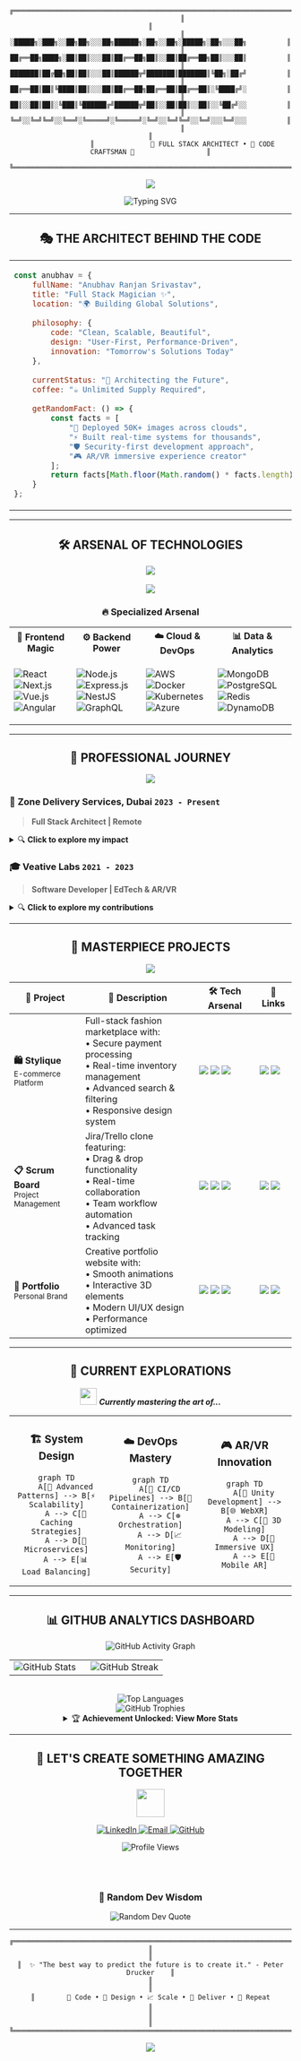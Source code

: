 <div align="center">

<!-- Animated ASCII Art Header -->
```
                ╔══════════════════════════════════════════════════════════════════════════════╗
                ║                                                                              ║
                ║         ░█████╗░███╗░░██╗██╗░░░██╗██████╗░██╗░░██╗░█████╗░██╗░░░██╗          ║
                ║         ██╔══██╗████╗░██║██║░░░██║██╔══██╗██║░░██║██╔══██╗██║░░░██║          ║
                ║         ███████║██╔██╗██║██║░░░██║██████╦╝███████║███████║╚██╗░██╔╝          ║
                ║         ██╔══██║██║╚████║██║░░░██║██╔══██╗██╔══██║██╔══██║░╚████╔╝░          ║
                ║         ██║░░██║██║░╚███║╚██████╔╝██████╦╝██║░░██║██║░░██║░░╚██╔╝░░          ║
                ║         ╚═╝░░╚═╝╚═╝░░╚══╝░╚═════╝░╚═════╝░╚═╝░░╚═╝╚═╝░░╚═╝░░░╚═╝░░░          ║
                ║                                                                              ║
                ║              🚀 FULL STACK ARCHITECT • 🌟 CODE CRAFTSMAN 🌟                  ║
                ╚══════════════════════════════════════════════════════════════════════════════╝
```

<img src="https://capsule-render.vercel.app/api?type=waving&color=gradient&customColorList=6,11,20&height=180&section=header&text=Welcome%20to%20My%20Universe&fontSize=42&fontColor=fff&animation=twinkling&fontAlignY=32"/>

</div>

<!-- Animated Typing Effect -->
<p align="center">
  <img src="https://readme-typing-svg.herokuapp.com?font=Orbitron&size=24&duration=3000&pause=1000&color=00D9FF&center=true&vCenter=true&multiline=true&repeat=false&width=800&height=120&lines=%F0%9F%8C%8C+Digital+Innovator+%7C+Problem+Solver;%E2%9A%A1+MERN+Stack+Virtuoso+%7C+Cloud+Native;%F0%9F%8E%AE+AR%2FVR+Pioneer+%7C+System+Architect;%F0%9F%92%8E+Crafting+the+Future%2C+One+Line+at+a+Time" alt="Typing SVG" />
</p>

---

<div align="center">

## 🎭 **THE ARCHITECT BEHIND THE CODE**

<table>
<tr>
<td width="50%">

```javascript
const anubhav = {
    fullName: "Anubhav Ranjan Srivastav",
    title: "Full Stack Magician ✨",
    location: "🌍 Building Global Solutions",
    
    philosophy: {
        code: "Clean, Scalable, Beautiful",
        design: "User-First, Performance-Driven",
        innovation: "Tomorrow's Solutions Today"
    },
    
    currentStatus: "🚀 Architecting the Future",
    coffee: "☕ Unlimited Supply Required",
    
    getRandomFact: () => {
        const facts = [
            "🎯 Deployed 50K+ images across clouds",
            "⚡ Built real-time systems for thousands",
            "🛡️ Security-first development approach",
            "🎮 AR/VR immersive experience creator"
        ];
        return facts[Math.floor(Math.random() * facts.length)];
    }
};
```

</td>
<td width="50%">

<img src="https://media.giphy.com/media/qgQUggAC3Pfv687qPC/giphy.gif" width="100%"/>

**🎯 Quick Stats:**
- 💼 **3+ Years** of Professional Excellence
- 🌟 **50K+ Users** Impacted
- ⚡ **Real-time Systems** Expert
- 🔒 **Security-First** Mindset

</td>
</tr>
</table>

</div>

---

<div align="center">

## 🛠️ **ARSENAL OF TECHNOLOGIES**

<!-- Tech Stack with Cool Animations -->
<img src="https://skillicons.dev/icons?i=js,ts,react,nextjs,nodejs,express,nestjs,java,cs,python,html,css,tailwind,bootstrap,sass" />
<br><br>
<img src="https://skillicons.dev/icons?i=mongodb,mysql,postgresql,redis,aws,azure,docker,kubernetes,git,github,figma,unity" />

### 🔥 **Specialized Arsenal**

<table align="center">
<tr>
<th>🎨 Frontend Magic</th>
<th>⚙️ Backend Power</th>
<th>☁️ Cloud & DevOps</th>
<th>📊 Data & Analytics</th>
</tr>
<tr>
<td>

![React](https://img.shields.io/badge/React-20232A?style=for-the-badge&logo=react&logoColor=61DAFB)
![Next.js](https://img.shields.io/badge/Next.js-000?style=for-the-badge&logo=nextdotjs&logoColor=white)
![Vue.js](https://img.shields.io/badge/Vue.js-35495E?style=for-the-badge&logo=vuedotjs&logoColor=4FC08D)
![Angular](https://img.shields.io/badge/Angular-DD0031?style=for-the-badge&logo=angular&logoColor=white)

</td>
<td>

![Node.js](https://img.shields.io/badge/Node.js-43853D?style=for-the-badge&logo=node.js&logoColor=white)
![Express.js](https://img.shields.io/badge/Express.js-404D59?style=for-the-badge)
![NestJS](https://img.shields.io/badge/NestJS-E0234E?style=for-the-badge&logo=nestjs&logoColor=white)
![GraphQL](https://img.shields.io/badge/GraphQL-E10098?style=for-the-badge&logo=graphql&logoColor=white)

</td>
<td>

![AWS](https://img.shields.io/badge/AWS-232F3E?style=for-the-badge&logo=amazonaws&logoColor=white)
![Docker](https://img.shields.io/badge/Docker-2496ED?style=for-the-badge&logo=docker&logoColor=white)
![Kubernetes](https://img.shields.io/badge/Kubernetes-326CE5?style=for-the-badge&logo=kubernetes&logoColor=white)
![Azure](https://img.shields.io/badge/Azure-0078D4?style=for-the-badge&logo=microsoftazure&logoColor=white)

</td>
<td>

![MongoDB](https://img.shields.io/badge/MongoDB-4EA94B?style=for-the-badge&logo=mongodb&logoColor=white)
![PostgreSQL](https://img.shields.io/badge/PostgreSQL-316192?style=for-the-badge&logo=postgresql&logoColor=white)
![Redis](https://img.shields.io/badge/Redis-DC382D?style=for-the-badge&logo=redis&logoColor=white)
![DynamoDB](https://img.shields.io/badge/DynamoDB-4053D6?style=for-the-badge&logo=amazondynamodb&logoColor=white)

</td>
</tr>
</table>

</div>

---

<div align="center">

## 💼 **PROFESSIONAL JOURNEY**

<img src="https://user-images.githubusercontent.com/73097560/115834477-dbab4500-a447-11eb-908a-139a6edaec5c.gif">

</div>

### 🏢 **Zone Delivery Services, Dubai** `2023 - Present`
> **Full Stack Architect | Remote**

<details>
<summary>🔍 <b>Click to explore my impact</b></summary>

```bash
🎯 ACHIEVEMENTS UNLOCKED:
├── 💳 Architected wallet & payout systems with complex settlement logic
├── 🚚 Built multi-pickup/dropoff order engine with dynamic pricing
├── 📱 Developed intelligent rider notification service (ID/Map/Random)
├── ☁️ Migrated 50,000+ images across S3 buckets with zero downtime
├── 🗺️ Implemented real-time tracking with geofencing capabilities
└── 🚀 Deployed scalable solutions on AWS (EC2, S3, Route53, SSL)

💡 TECHNOLOGIES: Node.js • React • AWS • MongoDB • Real-time Systems
```

</details>

### 🎓 **Veative Labs** `2021 - 2023`
> **Software Developer | EdTech & AR/VR**

<details>
<summary>🔍 <b>Click to explore my contributions</b></summary>

```bash
🎯 SOLUTIONS DELIVERED:
├── 🌐 Learning Hub Portal (Thousands of Active Users)
├── 💬 Live Counseling Platform with Zoom Integration
├── 🎓 Study Abroad Portal with Payment Gateway Integration
├── 📊 Advanced Admin & Accounts Management System
├── 🎮 AR/VR Educational Solutions
└── ⚡ Real-time Socket-based Communication Systems

💡 TECHNOLOGIES: MERN Stack • AR/VR • Payment Gateways • Real-time APIs
```

</details>

---

<div align="center">

## 🎨 **MASTERPIECE PROJECTS**

<img src="https://user-images.githubusercontent.com/73097560/115834477-dbab4500-a447-11eb-908a-139a6edaec5c.gif">

</div>

<table>
<thead>
<tr>
<th>🚀 Project</th>
<th>📖 Description</th>
<th>🛠️ Tech Arsenal</th>
<th>🔗 Links</th>
</tr>
</thead>
<tbody>
<tr>
<td><b>🛍️ Stylique</b><br/><sub>E-commerce Platform</sub></td>
<td>
Full-stack fashion marketplace with:<br/>
• Secure payment processing<br/>
• Real-time inventory management<br/>
• Advanced search & filtering<br/>
• Responsive design system
</td>
<td>
<img src="https://img.shields.io/badge/React-61DAFB?logo=react&logoColor=black&style=flat-square"/>
<img src="https://img.shields.io/badge/Node.js-339933?logo=nodedotjs&logoColor=white&style=flat-square"/>
<img src="https://img.shields.io/badge/MongoDB-47A248?logo=mongodb&logoColor=white&style=flat-square"/>
</td>
<td>
<a href="#"><img src="https://img.shields.io/badge/Live-00C7B7?style=flat-square&logo=netlify&logoColor=white"/></a>
<a href="#"><img src="https://img.shields.io/badge/Code-181717?style=flat-square&logo=github&logoColor=white"/></a>
</td>
</tr>
<tr>
<td><b>📋 Scrum Board</b><br/><sub>Project Management</sub></td>
<td>
Jira/Trello clone featuring:<br/>
• Drag & drop functionality<br/>
• Real-time collaboration<br/>
• Team workflow automation<br/>
• Advanced task tracking
</td>
<td>
<img src="https://img.shields.io/badge/React-61DAFB?logo=react&logoColor=black&style=flat-square"/>
<img src="https://img.shields.io/badge/Express-000000?logo=express&logoColor=white&style=flat-square"/>
<img src="https://img.shields.io/badge/Socket.IO-010101?logo=socketdotio&logoColor=white&style=flat-square"/>
</td>
<td>
<a href="#"><img src="https://img.shields.io/badge/Live-00C7B7?style=flat-square&logo=netlify&logoColor=white"/></a>
<a href="#"><img src="https://img.shields.io/badge/Code-181717?style=flat-square&logo=github&logoColor=white"/></a>
</td>
</tr>
<tr>
<td><b>🌟 Portfolio</b><br/><sub>Personal Brand</sub></td>
<td>
Creative portfolio website with:<br/>
• Smooth animations<br/>
• Interactive 3D elements<br/>
• Modern UI/UX design<br/>
• Performance optimized
</td>
<td>
<img src="https://img.shields.io/badge/Next.js-000000?logo=nextdotjs&logoColor=white&style=flat-square"/>
<img src="https://img.shields.io/badge/TailwindCSS-38B2AC?logo=tailwindcss&logoColor=white&style=flat-square"/>
<img src="https://img.shields.io/badge/Three.js-000000?logo=threedotjs&logoColor=white&style=flat-square"/>
</td>
<td>
<a href="#"><img src="https://img.shields.io/badge/Live-00C7B7?style=flat-square&logo=netlify&logoColor=white"/></a>
<a href="#"><img src="https://img.shields.io/badge/Code-181717?style=flat-square&logo=github&logoColor=white"/></a>
</td>
</tr>
</tbody>
</table>

---

<div align="center">

## 🌱 **CURRENT EXPLORATIONS**

<img src="https://media.giphy.com/media/iY8CRBdQXODJSCERIr/giphy.gif" width="30px">&nbsp;***Currently mastering the art of...***

<table>
<tr>
<td width="33%" align="center">

### 🏗️ **System Design**
```mermaid
graph TD
    A[🧠 Advanced Patterns] --> B[⚡ Scalability]
    A --> C[💾 Caching Strategies]
    A --> D[🔄 Microservices]
    A --> E[📊 Load Balancing]
```

</td>
<td width="33%" align="center">

### ☁️ **DevOps Mastery**
```mermaid
graph TD
    A[🚀 CI/CD Pipelines] --> B[🐳 Containerization]
    A --> C[☸️ Orchestration]
    A --> D[📈 Monitoring]
    A --> E[🛡️ Security]
```

</td>
<td width="33%" align="center">

### 🎮 **AR/VR Innovation**
```mermaid
graph TD
    A[🥽 Unity Development] --> B[🌐 WebXR]
    A --> C[🎨 3D Modeling]
    A --> D[🧪 Immersive UX]
    A --> E[📱 Mobile AR]
```

</td>
</tr>
</table>

</div>

---

<div align="center">

## 📊 **GITHUB ANALYTICS DASHBOARD**

<img src="https://github-readme-activity-graph.vercel.app/graph?username=anubhav2706&custom_title=Anubhav's%20Contribution%20Graph&bg_color=0D1117&color=7c3aed&line=00D9FF&point=7c3aed&area_color=FFFFFF&title_color=FFFFFF&area=true" alt="GitHub Activity Graph" />

<br/>

<div align="center">
<table>
<tr>
<td width="50%">

<img src="https://github-readme-stats.vercel.app/api?username=anubhav2706&show_icons=true&theme=tokyonight&hide_border=true&custom_title=GitHub%20Statistics&include_all_commits=true&count_private=true" alt="GitHub Stats" />

</td>
<td width="50%">

<img src="https://github-readme-streak-stats.herokuapp.com/?user=anubhav2706&theme=tokyonight&hide_border=true&stroke=0000&background=0D1117&ring=7c3aed&fire=00D9FF&currStreakLabel=00D9FF" alt="GitHub Streak" />

</td>
</tr>
</table>
</div>

<br/>

<img src="https://github-readme-stats.vercel.app/api/top-langs/?username=anubhav2706&layout=donut&theme=tokyonight&hide_border=true&custom_title=Language%20Distribution&langs_count=8" alt="Top Languages" />

<br/>

<img src="https://github-profile-trophy.vercel.app/?username=anubhav2706&theme=radical&no-frame=true&no-bg=false&margin-w=4&row=1&column=7" alt="GitHub Trophies" />

<br/>

<details>
<summary>🏆 <b>Achievement Unlocked: View More Stats</b></summary>

<br/>

<img src="https://metrics.lecoq.io/anubhav2706?template=classic&config.timezone=Asia%2FCalcutta" alt="Detailed Metrics" />

</details>

</div>

---

<div align="center">

## 🤝 **LET'S CREATE SOMETHING AMAZING TOGETHER**

<img src="https://raw.githubusercontent.com/Tarikul-Islam-Anik/Animated-Fluent-Emojis/master/Emojis/People%20with%20professions/Man%20Technologist%20Medium%20Skin%20Tone.png" width="50" />

<p>
<a href="https://www.linkedin.com/in/anubhav-s-618a9a201/">
<img src="https://img.shields.io/badge/LinkedIn-0077B5?style=for-the-badge&logo=linkedin&logoColor=white&logoWidth=20" alt="LinkedIn"/>
</a>
<a href="mailto:arsri2706@gmail.com">
<img src="https://img.shields.io/badge/Email-D14836?style=for-the-badge&logo=gmail&logoColor=white" alt="Email"/>
</a>
<a href="https://github.com/anubhav2706">
<img src="https://img.shields.io/badge/GitHub-100000?style=for-the-badge&logo=github&logoColor=white" alt="GitHub"/>
</a>
</p>

<!-- Visitor Counter with Style -->
<img src="https://komarev.com/ghpvc/?username=anubhav2706&style=for-the-badge&color=7c3aed&label=PROFILE+VIEWS" alt="Profile Views"/>

<br/><br/>

### 💭 **Random Dev Wisdom**
<img src="https://quotes-github-readme.vercel.app/api?type=horizontal&theme=tokyonight&border=true" alt="Random Dev Quote"/>

</div>

---

<div align="center">

```
╔═══════════════════════════════════════════════════════════════════════════════╗
║                                                                               ║
║  ✨ "The best way to predict the future is to create it." - Peter Drucker    ║
║                                                                               ║
║        🚀 Code • 🎨 Design • 📈 Scale • 🌟 Deliver • 🔄 Repeat               ║
║                                                                               ║
╚═══════════════════════════════════════════════════════════════════════════════╝
```

<img src="https://capsule-render.vercel.app/api?type=waving&color=gradient&customColorList=6,11,20&height=100&section=footer"/>

</div>
